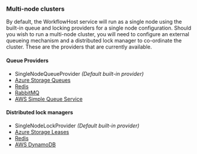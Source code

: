 ### Multi-node clusters

By default, the WorkflowHost service will run as a single node using the built-in queue and locking providers for a single node configuration.  Should you wish to run a multi-node cluster, you will need to configure an external queueing mechanism and a distributed lock manager to co-ordinate the cluster.  These are the providers that are currently available.

#### Queue Providers

* SingleNodeQueueProvider *(Default built-in provider)*
* [Azure Storage Queues](https://github.com/danielgerlag/workflow-core/tree/master/src/providers/WorkflowCore.Providers.Azure)
* [Redis](../tree/master/src/providers/WorkflowCore.Providers.Redis)
* [RabbitMQ](../tree/master/src/providers/WorkflowCore.QueueProviders.RabbitMQ)
* [AWS Simple Queue Service](https://github.com/danielgerlag/workflow-core/tree/master/src/providers/WorkflowCore.Providers.AWS)


#### Distributed lock managers

* SingleNodeLockProvider *(Default built-in provider)*
* [Azure Storage Leases](https://github.com/danielgerlag/workflow-core/tree/master/src/providers/WorkflowCore.Providers.Azure)
* [Redis](../tree/master/src/providers/WorkflowCore.Providers.Redis)
* [AWS DynamoDB](https://github.com/danielgerlag/workflow-core/tree/master/src/providers/WorkflowCore.Providers.AWS)

